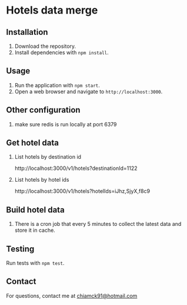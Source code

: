 # Hotels data merge

## Installation

1. Download the repository.
2. Install dependencies with `npm install`.

## Usage

1. Run the application with `npm start`.
2. Open a web browser and navigate to `http://localhost:3000`.

## Other configuration

1. make sure redis is run locally at port 6379

## Get hotel data

1. List hotels by destination id

   http://localhost:3000/v1/hotels?destinationId=1122

2. List hotels by hotel ids

   http://localhost:3000/v1/hotels?hotelIds=iJhz,SjyX,f8c9

## Build hotel data

1. There is a cron job that every 5 minutes to collect the latest data and store it in cache.


## Testing

Run tests with `npm test`.


## Contact

For questions, contact me at chiamck91@hotmail.com
